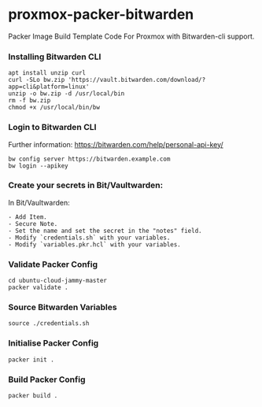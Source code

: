 # proxmox-packer-bitwarden
Packer Image Build Template Code For Proxmox with Bitwarden-cli support.

### Installing Bitwarden CLI
```
apt install unzip curl
curl -SLo bw.zip 'https://vault.bitwarden.com/download/?app=cli&platform=linux'
unzip -o bw.zip -d /usr/local/bin
rm -f bw.zip
chmod +x /usr/local/bin/bw
```

### Login to Bitwarden CLI
Further information: https://bitwarden.com/help/personal-api-key/
```
bw config server https://bitwarden.example.com
bw login --apikey
```

### Create your secrets in Bit/Vaultwarden:
In Bit/Vaultwarden:
```
- Add Item.
- Secure Note.
- Set the name and set the secret in the "notes" field.
- Modify `credentials.sh` with your variables.
- Modify `variables.pkr.hcl` with your variables.
```

### Validate Packer Config
```
cd ubuntu-cloud-jammy-master
packer validate .
```

### Source Bitwarden Variables
```
source ./credentials.sh
```

### Initialise Packer Config
```
packer init .
```

### Build Packer Config
```
packer build .
```

